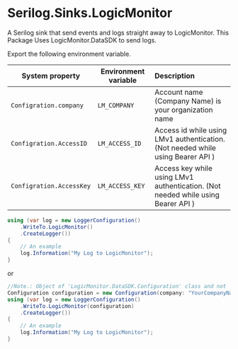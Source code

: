 # Serilog.Sinks.LogicMonitor

A Serilog sink that send events and logs straight away to LogicMonitor.
This Package Uses LogicMonitor.DataSDK to send logs.

Export the following environment variable.

 System property   |      Environment variable      |  Description |
|----------|-------------|:------|
| `Configration.company` |  `LM_COMPANY` |  Account name (Company Name) is your organization name |
| `Configration.AccessID` |  `LM_ACCESS_ID` |  Access id while using LMv1 authentication. (Not needed while using Bearer API )  |
| `Configration.AccessKey` |  `LM_ACCESS_KEY` |    Access key while using LMv1 authentication. (Not needed while using Bearer API ) |

```csharp
using (var log = new LoggerConfiguration()
    .WriteTo.LogicMonitor()
    .CreateLogger())
{    
    // An example
    log.Information("My Log to LogicMonitor");
}
```

or 

```csharp
//Note.: Object of 'LogicMonitor.DataSDK.Configuration' class and not 'Serilog.Configuration'
Configuration configuration = new Configuration(company: "YourCompanyName", accessID: "LM_ACCESS_ID", accessKey: "LM_ACCESS_ID");
using (var log = new LoggerConfiguration()
    .WriteTo.LogicMonitor(configuration)
    .CreateLogger())
{    
    // An example
    log.Information("My Log to LogicMonitor");
}
```

